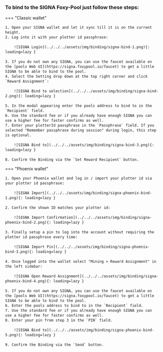 ### To bind to the SIGNA Foxy-Pool just follow these steps:

=== "Classic wallet"

    1. Open your SIGNA wallet and let it sync till it is on the current height.
    2. Log into it with your plotter id passphrase:

        ![SIGNA Login](../../../assets/img/binding/signa-bind-1.png){: loading=lazy }

    3. If you do not own any SIGNA, you can use the faucet available on the [pools Web UI](https://signa.foxypool.io/faucet) to get a little SIGNA to be able to bind to the pool.
    4. Select the Setting drop down at the top right corner and click `Reward Assignment`:

        ![SIGNA Bind to selection](../../../assets/img/binding/signa-bind-2.png){: loading=lazy }

    5. In the modal appearing enter the pools address to bind to in the `Recipient` field.
    6. Use the standard fee or if you already have enough SIGNA you can use a higher fee for faster confirms as well.
    7. Enter your plotterId passphrase in the `Passphrase` field. If you selected "Remember passphrase during session" during login, this step is optional.

        ![SIGNA Bind to](../../../assets/img/binding/signa-bind-3.png){: loading=lazy }

    8. Confirm the Binding via the `Set Reward Recipient` button.

=== "Phoenix wallet"

    1. Open your Phoenix wallet and log in / import your plotter id via your plotter id passphrase:

        ![SIGNA Import](../../../assets/img/binding/signa-phoenix-bind-1.png){: loading=lazy }

    2. Confirm the shown ID matches your plotter id:

        ![SIGNA Import Confirmation](../../../assets/img/binding/signa-phoenix-bind-2.png){: loading=lazy }

    3. Finally setup a pin to log into the account without requiring the plotter id passphrase every time:

        ![SIGNA Import Pin](../../../assets/img/binding/signa-phoenix-bind-3.png){: loading=lazy }

    4. Once logged into the wallet select "Mining > Reward Assignment" in the left sidebar:

        ![SIGNA Open Reward Assignment](../../../assets/img/binding/signa-phoenix-bind-4.png){: loading=lazy }

    5. If you do not own any SIGNA, you can use the faucet available on the [pools Web UI](https://signa.foxypool.io/faucet) to get a little SIGNA to be able to bind to the pool.
    6. Enter the pools address to bind to in the `Recipient` field.
    7. Use the standard fee or if you already have enough SIGNA you can use a higher fee for faster confirms as well.
    8. Enter your pin from step 3 in the `PIN` field.

        ![SIGNA Bind to](../../../assets/img/binding/signa-phoenix-bind-5.png){: loading=lazy }

    9. Confirm the Binding via the `Send` button.
